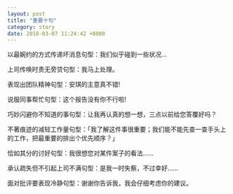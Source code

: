 ```yaml
---
layout: post
title: "重要十句"
category: story
date: 2018-03-07 11:24:42 +0800
---
```

以最婉约的方式传递坏消息句型：我们似乎碰到一些状况…

上司传唤时责无旁贷句型：我马上处理。

表现出团队精神句型：安琪的主意真不错!

说服同事帮忙句型：这个报告没有你不行啦!

巧妙闪避你不知道的事句型：让我再认真的想一想，三点以前给您答覆好吗？

不著痕迹的减轻工作量句型：「我了解这件事很重要；我们能不能先查一查手头上的工作，把最重要的排出个优先顺序？」

恰如其分的讨好句型：我很想您对某件案子的看法……

承认疏失但不引起上司不满句型：是我一时失察，不过幸好……

面对批评要表现冷静句型：谢谢你告诉我，我会仔细考虑你的建议。